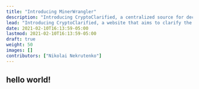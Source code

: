 ```yaml
---
title: "Introducing MinerWrangler"
description: "Introducing CryptoClarified, a centralized source for decentralized information."
lead: "Introducing CryptoClarified, a website that aims to clarify the complexity of the blockchain and crypto."
date: 2021-02-10T16:13:59-05:00
lastmod: 2021-02-10T16:13:59-05:00
draft: true
weight: 50
images: []
contributors: ["Nikolai Nekrutenko"]
---
```


## hello world!
